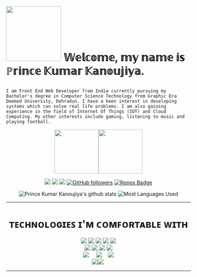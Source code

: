 <h1>
    <img src="https://media.giphy.com/media/5c5hIZVydGahjjmiHS/giphy.gif" width="150px">  𝕎𝕖𝕝𝕔𝕠𝕞𝕖, 𝕞𝕪 𝕟𝕒𝕞𝕖 𝕚𝕤 ℙ𝕣𝕚𝕟𝕔𝕖 𝕂𝕦𝕞𝕒𝕣 𝕂𝕒𝕟𝕠𝕦𝕛𝕚𝕪𝕒.
    <img src="https://media.giphy.com/media/mFTVjWHFk0dw2qxJKs/giphy.gif" width="1000px" height="10" >

</h1>

`I am Front End Web Developer from India currently pursuing my Bachelor's degree in Computer Science Technology from Graphic Era Deemed University, Dehradun.
I have a keen interest in developing systems which can solve real life problems. I am also gaining experience in the field of Internet Of Things (IOT) and Cloud Computing.
My other interests include gaming, listening to music and playing football.`

<div align="center">

[<img src="https://tenor.com/view/falling-leaves-youtube-thanksgiving-pop-explode-gif-19389326.gif" width="120px">](https://www.youtube.com/channel/UCbUjGQ_5IpyrylzplVZKB9w)[<img src="https://tenor.com/view/youtube-gif-21553644.gif" width="120px">](https://www.youtube.com/channel/UCbUjGQ_5IpyrylzplVZKB9w) 
    
[<img src="https://img.shields.io/badge/linkedin-%230077B5.svg?&style=for-the-badge&logo=linkedin&logoColor=white"/>](https://www.linkedin.com/in/iprincekumark/) [<img src = "https://img.shields.io/badge/instagram-%23E4405F.svg?&style=for-the-badge&logo=instagram&logoColor=white">](https://www.instagram.com/iprincekumark/) [<img src = "https://img.shields.io/badge/Resume%20-%23326ce5.svg?&style=for-the-badge&logo=microsoft-word&logoColor=white">](https://drive.google.com/drive/u/0/folders/12K1bet53dK1ZH6D7QsUPZCh7T3Aw3G_J) [![GitHub followers](https://img.shields.io/github/followers/iprincekumark?label=Followers&style=for-the-badge)](https://github.com/iprincekumark?tab=followers)
[![Repos Badge](https://badges.pufler.dev/repos/iprincekumark?style=for-the-badge)](https://github.com/iprincekumark?tab=repositories)


![Prince Kumar Kanoujiya's github stats](https://github-readme-stats.vercel.app/api?username=iprincekumark&&show_icons=true&theme=github_dark)
![Most Languages Used](https://github-readme-stats.vercel.app/api/top-langs/?username=iprincekumark&theme=github_dark&layout=compact)


 <hr>

    
<h1 align="center"> ᴛᴇᴄʜɴᴏʟᴏɢɪᴇꜱ ɪ'ᴍ ᴄᴏᴍꜰᴏʀᴛᴀʙʟᴇ ᴡɪᴛʜ </h1>
    
<p align="center">
<img src="https://img.icons8.com/color/65/000000/c-programming.png"/> <img src="https://img.icons8.com/color/65/000000/c-plus-plus-logo.png"/> <img src="https://img.icons8.com/color/65/000000/java-coffee-cup-logo.png"/> <img src="https://img.icons8.com/color/65/000000/python.png"/> <img src="https://img.icons8.com/color/65/000000/javascript.png"/> 
<br>
<img src="https://img.icons8.com/color/65/000000/html-5.png"/> <img src="https://img.icons8.com/color/65/000000/css3.png"/> <img src="https://img.icons8.com/color/65/000000/bootstrap.png"/> <img src="https://img.icons8.com/ultraviolet/55/000000/react.png"/> 
<br/>
<img src="https://img.icons8.com/color/80/000000/django.png"/>&nbsp;&nbsp;&nbsp;&nbsp;&nbsp;<img src="https://img.icons8.com/color/80/000000/nodejs.png"/>&nbsp;&nbsp;&nbsp; <img src="https://img.icons8.com/ios/80/000000/mysql-logo.png"/> 
<br>
<img src="https://img.icons8.com/color/65/000000/git.png"/><img src="https://img.icons8.com/windows/65/000000/github.png"/>&nbsp;
</p>
<hr>

